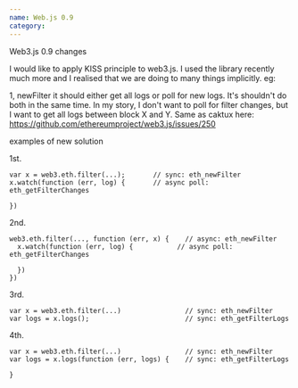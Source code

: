 ```yaml
---
name: Web.js 0.9
category: 
---
```


Web3.js 0.9 changes

I would like to apply KISS principle to web3.js. I used the library recently much more and I realised that we are doing to many things implicitly. eg:

1,  newFilter it should either get all logs or poll for new logs. It's shouldn't do both in the same time. In my story, I don't want to poll for filter changes, but I want to get all logs between block X and Y. Same as caktux here: https://github.com/ethereumproject/web3.js/issues/250

  examples of new solution

  1st.

  ```
var x = web3.eth.filter(...);		// sync: eth_newFilter
x.watch(function (err, log) {		// async poll: eth_getFilterChanges
	
})
  ```


  2nd.


  ```
web3.eth.filter(..., function (err, x) { 	// async: eth_newFilter 
	x.watch(function (err, log) { 			// async poll: eth_getFilterChanges

	})											
}) 	

  ```

  3rd.


  ```
var x = web3.eth.filter(...)        		// sync: eth_newFilter
var logs = x.logs();						// sync: eth_getFilterLogs
  ```

  4th.
  ```
var x = web3.eth.filter(...)        		// sync: eth_newFilter
var logs = x.logs(function (err, logs) {	// sync: eth_getFilterLogs

}
  ```
